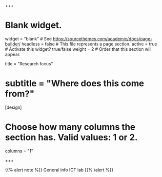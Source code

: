 +++
# Blank widget.
widget = "blank"  # See https://sourcethemes.com/academic/docs/page-builder/
headless = false  # This file represents a page section.
active = true  # Activate this widget? true/false
weight = 2  # Order that this section will appear.

title = "Research focus"
# subtitle = "Where does this come from?"

[design]
  # Choose how many columns the section has. Valid values: 1 or 2.
  columns = "1"

+++

{{% alert note %}}
General info ICT lab
{{% /alert %}}

